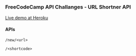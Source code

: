 ### FreeCodeCamp API Challanges - URL Shortner API

[Live demo at Heroku](https://fcc-api-shorturl-munif.herokuapp.com)

#### APIs

`/new/<url>`

`/<shortcode>`
